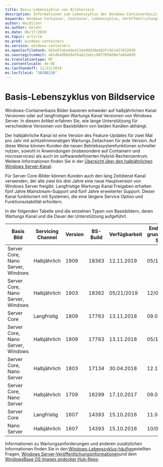 ```yaml
---
title: Basis-Lebenszyklus von Bildservice
description: Informationen zum Lebenszyklus der Windows-Containerbasis Bilder.
keywords: Windows-Container, Container, Lebenszyklus, Veröffentlichungsinformationen, Basis Bild, Containerbasis Bild
author: Heidilohr
ms.author: helohr
ms.date: 06/17/2019
ms.topic: article
ms.prod: windows-containers
ms.service: windows-containers
ms.openlocfilehash: bb5e5fabadde421de9d420edd2fc921457432930
ms.sourcegitcommit: e61db4d98d9476a622e6cc8877650d9e7a6b4dd9
ms.translationtype: MT
ms.contentlocale: de-DE
ms.lasthandoff: 11/13/2019
ms.locfileid: "10288138"
---
```

# <a name="base-image-servicing-lifecycles"></a>Basis-Lebenszyklus von Bildservice

Windows-Containerbasis Bilder basieren entweder auf halbjährlichen Kanal Versionen oder auf langfristigen Wartungs Kanal Versionen von Windows Server. In diesem Artikel erfahren Sie, wie lange Unterstützung für verschiedene Versionen von Basisbildern von beiden Kanälen abhängt.

Der halbjährliche Kanal ist eine Version des Feature-Updates für zwei Mal pro Jahr mit achtzehnmonatigen Wartungs Zeitachsen für jede Version. Auf diese Weise können Kunden die neuen Betriebssystemfunktionen schneller nutzen, sowohl in Anwendungen (insbesondere auf Containern und microservices) als auch im softwaredefinierten Hybrid-Rechenzentrum. Weitere Informationen finden Sie in der [Übersicht über den halbjährlichen Windows Server-Kanal](https://docs.microsoft.com/windows-server/get-started/semi-annual-channel-overview).

Für Server Core-Bilder können Kunden auch den lang Zeitdienst Kanal verwenden, der alle zwei bis drei Jahre eine neue Hauptversion von Windows Server freigibt. Langfristige Wartungs Kanal Freigaben erhalten fünf Jahre Mainstream-Support und fünf Jahre erweiterter Support. Dieser Kanal funktioniert mit Systemen, die eine längere Service Option und Funktionsstabilität erfordern.

In der folgenden Tabelle sind die einzelnen Typen von Basisbildern, deren Wartungs Kanal und die Dauer der Unterstützung aufgeführt.

|Basis Bild                       |Servicing Channel|Version|BS-Build|Verfügbarkeit|Enddatum für grundlegenden Support|Verlängerter Support Termin|
|---------------------------------|-----------------|-------|--------|------------|---------------------------|---------------------|
|Server Core, Nano Server, Windows|Halbjährlich      |1909   |18363   |12.11.2019  |05/11/2021                 |n.v.                  |
|Server Core, Nano Server, Windows|Halbjährlich      |1903   |18362   |05/21/2019  |12/08/2020                 |n.v.                  |
|Server Core                      |Langfristig        |1809   |17763   |13.11.2018  |09.01.2024                 |09.01.2029           |
|Server Core, Nano Server, Windows|Halbjährlich      |1809   |17763   |13.11.2018  |05/12/2020                 |n.v.                  |
|Server Core, Nano Server         |Halbjährlich      |1803   |17134   |30.04.2018  |12.11.2019                 |n.v.                  |
|Server Core, Nano Server         |Halbjährlich      |1709   |16299   |17.10.2017  |09.04.2019                 |n.a.                  |
|Server Core                      |Langfristig        |1607   |14393   |15.10.2016  |11.01.2022                 |11.01.2027           |
|Nano Server                      |Halbjährlich      |1607   |14393   |15.10.2016  |10/09/2018                 |n.v.                  |

Informationen zu Wartungsanforderungen und anderen zusätzlichen Informationen finden Sie in den [Windows-Lebenszyklus-häufig](https://support.microsoft.com/help/18581/lifecycle-faq-windows-products)gestellten Fragen, [Windows Server-Veröffentlichungsinformationen](https://docs.microsoft.com/windows-server/get-started/windows-server-release-info)und dem [WindowsBase OS Images andocker Hub-Repo](https://hub.docker.com/_/microsoft-windows-base-os-images).
